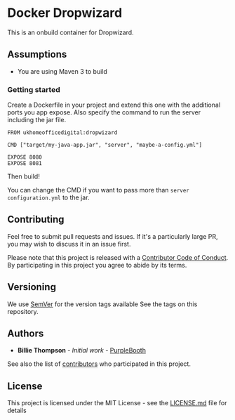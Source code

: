 # Docker Dropwizard

This is an onbuild container for Dropwizard.

## Assumptions

* You are using Maven 3 to build

### Getting started

Create a Dockerfile in your project and extend this one with the additional ports you app expose. 
Also specify the command to run the server including the jar file.

```docker
FROM ukhomeofficedigital:dropwizard

CMD ["target/my-java-app.jar", "server", "maybe-a-config.yml"]

EXPOSE 8080
EXPOSE 8081
```

Then build!

You can change the CMD if you want to pass more than `server configuration.yml` to the jar.


## Contributing

Feel free to submit pull requests and issues. If it's a particularly large PR, you may wish to 
discuss it in an issue first.

Please note that this project is released with a [Contributor Code of Conduct](https://github.com/UKHomeOffice/docker-dropwizard/blob/master/code_of_conduct.md).
 By participating in this project you agree to abide by its terms.

## Versioning

We use [SemVer](http://semver.io/) for the version tags available See the tags on this repository. 

## Authors

* **Billie Thompson** - *Initial work* - [PurpleBooth](https://github.com/PurpleBooth)

See also the list of [contributors](https://github.com/UKHomeOffice/docker-dropwizard/graphs/contributors) who participated in this project.

## License

This project is licensed under the MIT License - see the [LICENSE.md](https://github.com/UKHomeOffice/docker-dropwizard/blob/master/LICENSE.md) file for details
